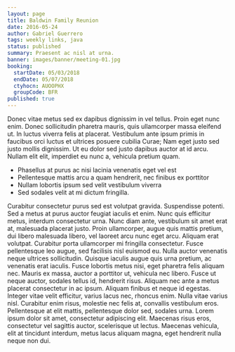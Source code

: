 ```yaml
---
layout: page
title: Baldwin Family Reunion
date: 2016-05-24
author: Gabriel Guerrero
tags: weekly links, java
status: published
summary: Praesent ac nisl at urna.
banner: images/banner/meeting-01.jpg
booking:
  startDate: 05/03/2018
  endDate: 05/07/2018
  ctyhocn: AUOOPHX
  groupCode: BFR
published: true
---
```

Donec vitae metus sed ex dapibus dignissim in vel tellus. Proin eget nunc enim. Donec sollicitudin pharetra mauris, quis ullamcorper massa eleifend ut. In luctus viverra felis at placerat. Vestibulum ante ipsum primis in faucibus orci luctus et ultrices posuere cubilia Curae; Nam eget justo sed justo mollis dignissim. Ut eu dolor sed justo dapibus auctor at id arcu. Nullam elit elit, imperdiet eu nunc a, vehicula pretium quam.

* Phasellus at purus ac nisi lacinia venenatis eget vel est
* Pellentesque mattis arcu a quam hendrerit, nec finibus ex porttitor
* Nullam lobortis ipsum sed velit vestibulum viverra
* Sed sodales velit at mi dictum fringilla.

Curabitur consectetur purus sed est volutpat gravida. Suspendisse potenti. Sed a metus at purus auctor feugiat iaculis et enim. Nunc quis efficitur metus, interdum consectetur urna. Nunc diam ante, vestibulum sit amet erat at, malesuada placerat justo. Proin ullamcorper, augue quis mattis pretium, dui libero malesuada libero, vel laoreet arcu nunc eget arcu. Aliquam erat volutpat. Curabitur porta ullamcorper mi fringilla consectetur. Fusce pellentesque leo augue, sed facilisis nisl euismod eu. Nulla auctor venenatis neque ultrices sollicitudin. Quisque iaculis augue quis urna pretium, ac venenatis erat iaculis. Fusce lobortis metus nisi, eget pharetra felis aliquam nec. Mauris ex massa, auctor a porttitor ut, vehicula nec libero. Fusce ut neque auctor, sodales tellus id, hendrerit risus. Aliquam nec ante a metus placerat consectetur in ac ipsum.
Aliquam finibus et neque id egestas. Integer vitae velit efficitur, varius lacus nec, rhoncus enim. Nulla vitae varius nisl. Curabitur enim risus, molestie nec felis at, convallis vestibulum eros. Pellentesque at elit mattis, pellentesque dolor sed, sodales urna. Lorem ipsum dolor sit amet, consectetur adipiscing elit. Maecenas risus eros, consectetur vel sagittis auctor, scelerisque ut lectus. Maecenas vehicula, elit at tincidunt interdum, metus lacus aliquam magna, eget hendrerit nulla neque non dui.
